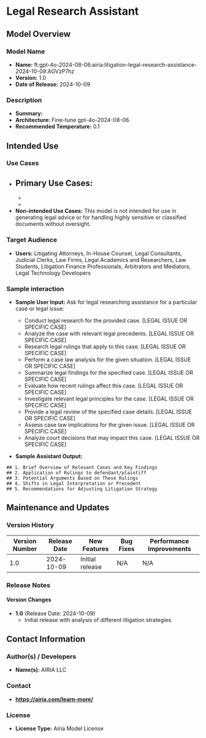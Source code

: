 # Legal Research Assistant

## Model Overview

### Model Name
- **Name:** ft:gpt-4o-2024-08-06:airia:litigation-legal-research-assistance-2024-10-09:AGVzP7hz
- **Version:** 1.0
- **Date of Release:** 2024-10-09

### Description
- **Summary:** 
- **Architecture:** Fine-tune gpt-4o-2024-08-06.
- **Recommended Temperature:** 0.1

## Intended Use

### Use Cases
- **Primary Use Cases:**
  - 
  - 
  - 
- **Non-intended Use Cases:** This model is not intended for use in generating legal advice or for handling highly sensitive or classified documents without oversight.

### Target Audience
- **Users:** Litigating Attorneys, In-House Counsel, Legal Consultants, Judicial Clerks, Law Firms, Legal Academics and Researchers, Law Students, Litigation Finance Professionals, Arbitrators and Mediators, Legal Technology Developers

### Sample interaction
- **Sample User Input:**
  Ask for legal researching assistance for a particular case or legal issue:
  
  - Conduct legal research for the provided case. [LEGAL ISSUE OR SPECIFIC CASE]  
  - Analyze the case with relevant legal precedents. [LEGAL ISSUE OR SPECIFIC CASE]  
  - Research legal rulings that apply to this case. [LEGAL ISSUE OR SPECIFIC CASE]  
  - Perform a case law analysis for the given situation. [LEGAL ISSUE OR SPECIFIC CASE]  
  - Summarize legal findings for the specified case. [LEGAL ISSUE OR SPECIFIC CASE]  
  - Evaluate how recent rulings affect this case. [LEGAL ISSUE OR SPECIFIC CASE]  
  - Investigate relevant legal principles for the case. [LEGAL ISSUE OR SPECIFIC CASE]  
  - Provide a legal review of the specified case details. [LEGAL ISSUE OR SPECIFIC CASE]  
  - Assess case law implications for the given issue. [LEGAL ISSUE OR SPECIFIC CASE]  
  - Analyze court decisions that may impact this case. [LEGAL ISSUE OR SPECIFIC CASE]  

- **Sample Assistant Output:**

```
## 1. Brief Overview of Relevant Cases and Key Findings
## 2. Application of Rulings to defendant/plaintiff
## 3. Potential Arguments Based on These Rulings
## 4. Shifts in Legal Interpretation or Precedent
## 5. Recommendations for Adjusting Litigation Strategy
```

## Maintenance and Updates

### Version History
| Version Number | Release Date | New Features                  | Bug Fixes                   | Performance Improvements     |
|----------------|--------------|-------------------------------|-----------------------------|------------------------------|
| 1.0            | 2024-10-09   | Initial release               | N/A   | N/A |


### Release Notes
#### Version Changes
- **1.0** (Release Date: 2024-10-09)
  - Initial release with analysis of different litigation strategies.


## Contact Information

### Author(s) / Developers
- **Name(s):** AIRIA LLC

### Contact
- **https://airia.com/learn-more/** 

### License
- **License Type:** Airia Model License
